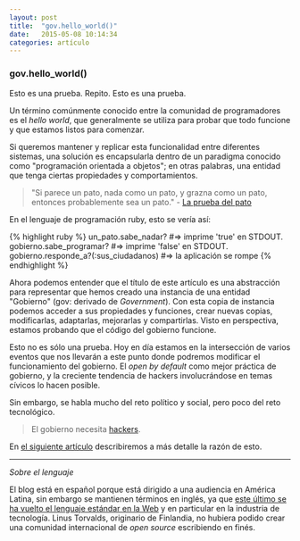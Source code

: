 ```yaml
---
layout: post
title:  "gov.hello_world()"
date:   2015-05-08 10:14:34
categories: artículo
---
```

### gov.hello_world()

Esto es una prueba. Repito. Esto es una prueba.

Un término comúnmente conocido entre la comunidad de programadores es el *hello world*, que generalmente se utiliza para probar que todo funcione y que estamos listos para comenzar.

Si queremos mantener y replicar esta funcionalidad entre diferentes
sistemas, una solución es encapsularla dentro de un paradigma conocido
como "programación orientada a objetos"; en otras palabras, una entidad
que tenga ciertas propiedades y comportamientos.

> "Si parece un pato, nada como un pato, y grazna como un pato, entonces probablemente sea un pato." - [La prueba del pato](http://es.wikipedia.org/wiki/Wikipedia:La_prueba_del_pato)

En el lenguaje de programación ruby, esto se vería así:

{% highlight ruby %}
un_pato.sabe_nadar?
#=> imprime 'true' en STDOUT.
gobierno.sabe_programar?
#=> imprime 'false' en STDOUT.
gobierno.responde_a?(:sus_ciudadanos)
#=> la aplicación se rompe
{% endhighlight %}

Ahora podemos entender que el título de este artículo es una abstracción para representar que hemos creado una instancia de una entidad "Gobierno" (gov: derivado de _Government_). Con esta copia de instancia podemos acceder a sus propiedades y funciones, crear nuevas copias, modificarlas, adaptarlas, mejorarlas y compartirlas. Visto en perspectiva, estamos probando que el código del gobierno funcione.

Esto no es sólo una prueba. Hoy en día estamos en la intersección de varios eventos que nos llevarán a este punto donde podremos modificar el funcionamiento del gobierno. El *open by default* como mejor práctica de gobierno, y la creciente tendencia de hackers involucrándose en temas cívicos lo hacen posible.

Sin embargo, se habla mucho del reto político y social, pero poco del reto
tecnológico.

> El gobierno necesita [hackers]({{site.baseurl}}/gobierno-necesita-hackers).

En [el siguiente artículo]({{site.basurl}}/por-que-estamos-aqui) describiremos a más detalle la razón de esto.

---

*Sobre el lenguaje*

El blog está en español porque está dirigido a una audiencia en América Latina, sin embargo se mantienen términos en inglés, ya que [este último se ha vuelto el lenguaje estándar en la Web](http://www.catb.org/esr/faqs/hacker-howto.html#skills4) y en particular en la industria de tecnología. Linus Torvalds, originario de Finlandia, no hubiera podido crear una comunidad internacional de *open source* escribiendo en finés.

